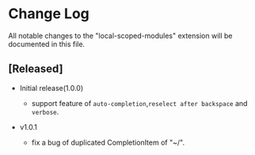 # Change Log

All notable changes to the "local-scoped-modules" extension will be documented in this file.


## [Released]

- Initial release(1.0.0)

  * support feature of `auto-completion`,`reselect after backspace` and `verbose`.

-  v1.0.1
   * fix a bug of duplicated  CompletionItem of "~/".